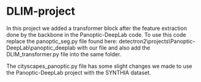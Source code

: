# DLIM-project

In this project we added a transformer block after the feature extraction done by the backbone in the Panoptic-DeepLab code. To use this code replace the panoptic_seg.py file found here: detectron2\projects\Panoptic-DeepLab\panoptic_deeplab with our file and also add the DLIM_transformer.py file into the same folder.


The cityscapes_panoptic.py file has some slight changes we made to use the Panoptic-DeepLab project with the SYNTHIA dataset.
